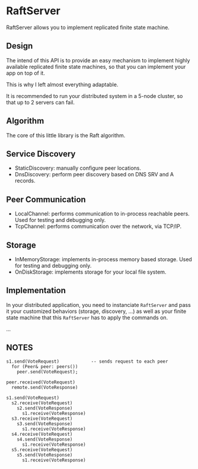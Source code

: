 
# RaftServer

RaftServer allows you to implement replicated finite state machine.

## Design

The intend of this API is to provide an easy mechanism to implement
highly available replicated finite state machines, so that you can implement
your app on top of it.

This is why I left almost everything adaptable.

It is recommended to run your distributed system in a 5-node cluster,
so that up to 2 servers can fail.

## Algorithm

The core of this little library is the Raft algorithm.

## Service Discovery

- StaticDiscovery: manually configure peer locations.
- DnsDiscovery: perform peer discovery based on DNS SRV and A records.

## Peer Communication

- LocalChannel: performs communication to in-process reachable peers. Used for testing and debugging only.
- TcpChannel: performs communication over the network, via TCP/IP.

## Storage

- InMemoryStorage: implements in-process memory based storage. Used for testing and debugging only.
- OnDiskStorage: implements storage for your local file system.

## Implementation

In your distributed application, you need to instanciate `RaftServer` and
pass it your customized behaviors (storage, discovery, ...) as well as your
finite state machine that this `RaftServer` has to apply the commands on.

...

## NOTES

```
s1.send(VoteRequest)            -- sends request to each peer
  for (Peer& peer: peers())
    peer.send(VoteRequest);

peer.received(VoteRequest)
  remote.send(VoteResponse)

s1.send(VoteRequest)
  s2.receive(VoteRequest)
    s2.send(VoteResponse)
      s1.receive(VoteResponse)
  s3.receive(VoteRequest)
    s3.send(VoteResponse)
      s1.receive(VoteResponse)
  s4.receive(VoteRequest)
    s4.send(VoteResponse)
      s1.receive(VoteResponse)
  s5.receive(VoteRequest)
    s5.send(VoteResponse)
      s1.receive(VoteResponse)


```

